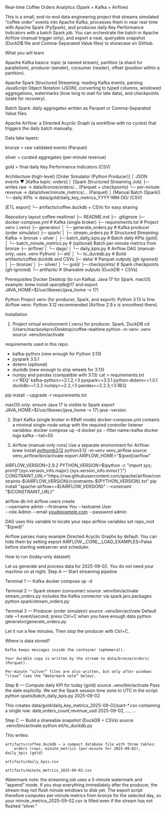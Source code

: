 Real-time Coffee Orders Analytics (Spark + Kafka + Airflow)

This is a small, end-to-end data engineering project that streams simulated “coffee order” events into Apache Kafka, processes them in near real-time with Apache Spark (PySpark), and produces daily Key Performance Indicators with a batch Spark job. You can orchestrate the batch in Apache Airflow (manual trigger only), and export a neat, queryable snapshot (DuckDB file and Comma-Separated Value files) to showcase on GitHub.

What you will learn

Apache Kafka basics: topic (a named stream), partition (a shard for parallelism), producer (sender), consumer (reader), offset (position within a partition).

Apache Spark Structured Streaming: reading Kafka events, parsing JavaScript Object Notation (JSON), converting to typed columns, windowed aggregations, watermarks (how long to wait for late data), and checkpoints (state for recovery).

Batch Spark: daily aggregates written as Parquet or Comma-Separated Value files.

Apache Airflow: a Directed Acyclic Graph (a workflow with no cycles) that triggers the daily batch manually.

Data lake layers:

bronze = raw validated events (Parquet)

silver = curated aggregates (per-minute revenue)

gold = final daily Key Performance Indicators (CSV)

Architecture (high-level)
[Order Simulator (Python Producer)]
          │  JSON events
          ▼
      [Kafka topic: orders]
          │
   [Spark Structured Streaming Job]
   ├─ writes raw →  data/bronze/orders/… (Parquet + checkpoints)
   └─ per-minute revenue → data/silver/minute_metrics/… (Parquet)
          │
[Manual Batch (Spark)]
   └─ daily KPIs → data/gold/daily_key_metrics_YYYY-MM-DD/ (CSV)

[ETL export]
   └─ artifacts/coffee.duckdb + CSVs for easy sharing

Repository layout
coffee-realtime/
├─ README.md
├─ .gitignore
├─ docker-compose.yml                    # Kafka (single broker)
├─ requirements.txt                      # Project venv (.venv)
├─ generator/
│  └─ generate_orders.py                 # Kafka producer (order simulator)
├─ spark/
│  ├─ stream_orders.py                   # Structured Streaming: Kafka → bronze + silver
│  ├─ batch_daily_kpis.py                # Batch daily KPIs (gold)
│  └─ batch_minute_metrics.py            # (optional) Batch per-minute metrics from bronze
├─ airflow/
│  └─ dags/
│     └─ daily_kpis.py                   # Airflow DAG (manual-only; uses .venv Python)
├─ etl/
│  └─ to_duckdb.py                       # Build artifacts/coffee.duckdb and CSVs
├─ data/                                 # Parquet outputs (git-ignored)
│  ├─ bronze/
│  ├─ silver/
│  └─ gold/
├─ checkpoints/                          # Spark checkpoints (git-ignored)
└─ artifacts/                            # Shareable outputs (DuckDB + CSVs)

Prerequisites
Docker Desktop (to run Kafka).
Java 17 for Spark.
    macOS example: brew install openjdk@17 and export JAVA_HOME=$(/usr/libexec/java_home -v 17)

Python
    Project venv (for producer, Spark, and export): Python 3.13 is fine.
    Airflow venv: Python 3.12 recommended (Airflow 2.9.x is smoothest there).

Installation
1) Project virtual environment (.venv) for producer, Spark, DuckDB
cd /Users/macbookpro/Desktop/coffee-realtime
python -m venv .venv
source .venv/bin/activate

 requirements used in this repo:
 - kafka-python (new enough for Python 3.13)
 - pyspark 3.5.1
 - dotenv (optional)
 - duckdb (new enough to ship wheels for 3.13)
 - numpy and pandas (compatible with 3.13)
cat > requirements.txt <<'REQ'
kafka-python>=2.1.2,<3
pyspark==3.5.1
python-dotenv==1.0.1
duckdb>=1.3.2
numpy>=2.2,<3
pandas>=2.2.3,<3
REQ

pip install --upgrade -r requirements.txt

 macOS only: ensure Java 17 is visible to Spark
export JAVA_HOME=$(/usr/libexec/java_home -v 17)
java -version

2) Start Kafka (single broker in KRaft mode)
docker-compose.yml contains a minimal single-node setup with the required controller listener variables:
docker compose up -d
docker ps --filter name=kafka
docker logs kafka --tail=50

3) Airflow (manual-only runs)
Use a separate environment for Airflow:
brew install python@3.12
python3.12 -m venv venv_airflow
source venv_airflow/bin/activate
export AIRFLOW_HOME="$(pwd)/airflow"

AIRFLOW_VERSION=2.9.2
PYTHON_VERSION=$(python -c "import sys; print(f'{sys.version_info.major}.{sys.version_info.minor}')")
CONSTRAINT_URL="https://raw.githubusercontent.com/apache/airflow/constraints-${AIRFLOW_VERSION}/constraints-${PYTHON_VERSION}.txt"
pip install "apache-airflow==${AIRFLOW_VERSION}" --constraint "${CONSTRAINT_URL}"

airflow db init
airflow users create \
  --username admin --firstname You --lastname User \
  --role Admin --email you@example.com --password admin

 DAG uses this variable to locate your repo
airflow variables set repo_root "$(pwd)"

Airflow parses many example Directed Acyclic Graphs by default. You can hide them by setting export AIRFLOW__CORE__LOAD_EXAMPLES=False before starting webserver and scheduler.

How to run (today-only dataset)

Let us generate and process data for 2025-09-02. You do not need your machine on at night.
Step A — Start streaming pipeline

Terminal 1 — Kafka
docker compose up -d

Terminal 2 — Spark stream (consumer)
source .venv/bin/activate
 stream_orders.py includes the Kafka connector via spark.jars.packages
python spark/stream_orders.py

Terminal 3 — Producer (order simulator)
source .venv/bin/activate
 Default rate ~1 event/second; press Ctrl+C when you have enough data
python generator/generate_orders.py

Let it run a few minutes. Then stop the producer with Ctrl+C.

Where is data stored?

    Kafka keeps messages inside the container (ephemeral).

    Your durable copy is written by the stream to data/bronze/orders/ (Parquet).

    Per-minute “silver” files are also written, but only after windows “close” (see the “Watermark note” below).

Step B — Compute daily KPI for today (gold)
source .venv/bin/activate
 Pass the date explicitly. We set the Spark session time zone to UTC in the script.
python spark/batch_daily_kpis.py 2025-09-02

This creates data/gold/daily_key_metrics_2025-09-02/part-*.csv containing a single row:
date,orders_count,revenue_usd
2025-09-02, ..., ...

Step C — Build a shareable snapshot (DuckDB + CSVs)
source .venv/bin/activate
python etl/to_duckdb.py

This writes:

    artifacts/coffee.duckdb — a compact database file with three tables:
        orders (raw), minute_metrics (per-minute for 2025-09-02), daily_kpis (gold)

    artifacts/daily_kpis.csv

    artifacts/minute_metrics_2025-09-02.csv

Watermark note: the streaming job uses a 5-minute watermark and “append” mode. If you stop everything immediately after the producer, the stream may not flush minute windows to disk yet. The export script therefore computes per-minute metrics from bronze for the selected day, so your minute_metrics_2025-09-02.csv is filled even if the stream has not flushed “silver.”
